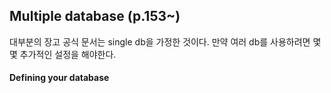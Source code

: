 ## Multiple database (p.153~)

대부분의 장고 공식 문서는 single db을 가정한 것이다. 만약 여러 db를 사용하려면 몇몇 추가적인 설정을 해야한다. 

#### Defining your database

